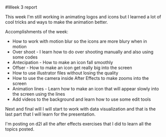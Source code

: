 #Week 3 report

This week I'm still working in animating logos and icons but I learned a lot of cool tricks and ways to make the animation better.

Accomplishments of the week:

* How to work with motion blur so the icons are more blury when in motion
* Over shoot - I learn how to do over shooting manually and also using some codes
* Antecipation - How to make an icon fall smoothly 
* Offser - How to make an icon get really big into the screen
* How to use illustrator files without losing the quality
* How to use the camera inside After Effects to make zooms into the screen
* Animation lines - Learn how to make an icon that will appear slowly into the screen using the lines
* Add videos to the background and learn how to use some edit tools

Next and final will I will start to work with data visualization and that is the last part that I will learn for the presentation. 

I'm posting on d2l all the after effects exercises that I did to learn all the topics posted.


